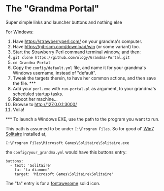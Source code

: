 # The "Grandma Portal"

Super simple links and launcher buttons and nothing else

For Windows:

1. Have https://strawberryperl.com/ on your grandma's computer.
2. Have https://git-scm.com/download/win (or some variant) too.
3. Start the Strawberry Perl command terminal window, and then:
4. `git clone https://github.com/ology/Grandma-Portal.git`
5. `cd Grandma-Portal`
6. Copy the `config/default.yml` file, and name it for your grandma's Windows username, instead of "default".
7. Tweak the targets therein, to have her common actions, and then save the file. ***
8. Add your `perl.exe` with `run-portal.pl` as argument, to your grandma's scheduled startup tasks.
9. Reboot her machine...
10. Browse to http://127.0.0.1:3000/
11. Voila!

*** To launch a Windows EXE, use the path to the program you want to run.

This path is assumed to be under `C:\Program Files`. So for good ol' [Win7 Solitaire](https://win7games.com/) installed at,

`C:\Program Files\Microsoft Games\Solitaire\Solitaire.exe`

the `config/your_grandma.yml` would have this buttons entry:

    buttons:
      - text: 'Solitaire'
        fa: 'fa-diamond'
        target: 'Microsoft Games\Solitaire\Solitaire'

The "fa" entry is for a [fontawesome](https://fontawesome.com/search?q=download&o=a&m=free&s=solid) solid icon.

